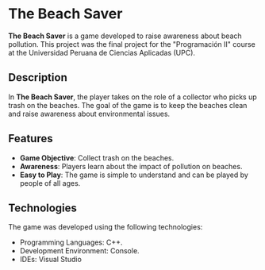 # The Beach Saver

**The Beach Saver** is a game developed to raise awareness about beach pollution. This project was the final project for the "Programación II" course at the Universidad Peruana de Ciencias Aplicadas (UPC).

## Description

In **The Beach Saver**, the player takes on the role of a collector who picks up trash on the beaches. The goal of the game is to keep the beaches clean and raise awareness about environmental issues.

## Features

- **Game Objective**: Collect trash on the beaches.
- **Awareness**: Players learn about the impact of pollution on beaches.
- **Easy to Play**: The game is simple to understand and can be played by people of all ages.

## Technologies

The game was developed using the following technologies:
- Programming Languages: C++.
- Development Environment: Console.
- IDEs: Visual Studio
